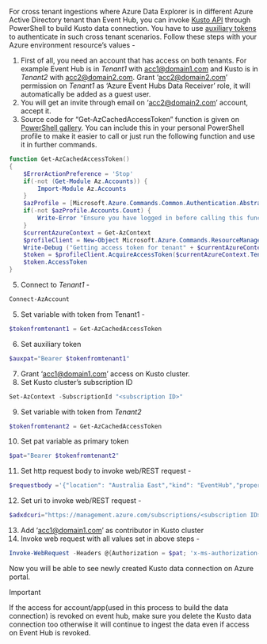 For cross tenant ingestions where Azure Data Explorer is in different Azure Active Directory tenant than Event Hub, you can invoke [Kusto API](https://docs.microsoft.com/en-us/rest/api/azurerekusto/dataconnections/createorupdate) through PowerShell to build Kusto data connection. You have to use [auxiliary tokens](https://docs.microsoft.com/en-us/azure/azure-resource-manager/management/authenticate-multi-tenant) to authenticate in such cross tenant scenarios.
Follow these steps with your Azure environment resource’s values -
1.	First of all, you need an account that has access on both tenants. For example Event Hub is in *Tenant1* with acc1@domain1.com and Kusto is in *Tenant2* with acc2@domain2.com. Grant ‘acc2@domain2.com’ permission on *Tenant1*  as ‘Azure Event Hubs Data Receiver’ role, it will automatically be added as a guest user.
2.	You will get an invite through email on ‘acc2@domain2.com’ account, accept it.
3.	Source code for “Get-AzCachedAccessToken” function is given on [PowerShell gallery](https://www.powershellgallery.com/packages/AzureSimpleREST/0.2.64/Content/internal%5Cfunctions%5CGet-AzCachedAccessToken.ps1). You can include this in your personal PowerShell profile to make it easier to call or just run the following function and use it in further commands.
```PowerShell
function Get-AzCachedAccessToken()
{
    $ErrorActionPreference = 'Stop'
    if(-not (Get-Module Az.Accounts)) {
        Import-Module Az.Accounts
    }
    $azProfile = [Microsoft.Azure.Commands.Common.Authentication.Abstractions.AzureRmProfileProvider]::Instance.Profile
    if(-not $azProfile.Accounts.Count) {
        Write-Error "Ensure you have logged in before calling this function."    
    }
    $currentAzureContext = Get-AzContext
    $profileClient = New-Object Microsoft.Azure.Commands.ResourceManager.Common.RMProfileClient($azProfile)
    Write-Debug ("Getting access token for tenant" + $currentAzureContext.Tenant.TenantId)
    $token = $profileClient.AcquireAccessToken($currentAzureContext.Tenant.TenantId)
    $token.AccessToken
}

```
5.	Connect to *Tenant1* -
```PowerShell
Connect-AzAccount
```
5.	Set variable with token from Tenant1 -
```PowerShell
$tokenfromtenant1 = Get-AzCachedAccessToken
```
6.	Set auxiliary token
```PowerShell
$auxpat="Bearer $tokenfromtenant1"
```
7.	Grant ‘acc1@domain1.com’ access on Kusto cluster. 
8.	Set Kusto cluster’s subscription ID
```PowerShell
Set-AzContext -SubscriptionId "<subscription ID>"
```
9.	Set variable with token from *Tenant2*
```PowerShell
$tokenfromtenant2 = Get-AzCachedAccessToken
```
10.	Set pat variable as primary token
```PowerShell
$pat="Bearer $tokenfromtenant2"   
```
11.	Set http request body to invoke web/REST request -
```PowerShell
$requestbody ='{"location": "Australia East","kind": "EventHub","properties": { "eventHubResourceId": "/subscriptions/<subscription ID>/resourceGroups/<resource group name>/providers/Microsoft.EventHub/namespaces/<event hub namespace name>/eventhubs/<event hub name>","consumerGroup": "$Default","dataFormat": "JSON", "tableName": "<ADX table name>", "mappingRuleName": "<ADX table mapping name>"}}'
```
12.	Set uri to invoke web/REST request -
```PowerShell
$adxdcuri="https://management.azure.com/subscriptions/<subscription ID>/resourceGroups/<resource group name>/providers/Microsoft.Kusto/clusters/<adx cluster name>/databases/<adx db name>/dataconnections/<adx data connection name>?api-version=2020-02-15"
```
13.	Add ‘acc1@domain1.com’ as contributor in Kusto cluster
14.	Invoke web request with all values set in above steps -
```PowerShell
Invoke-WebRequest -Headers @{Authorization = $pat; 'x-ms-authorization-auxiliary' = $auxpat} -Uri $adxdcuri -Body $requestbody -Method PUT -ContentType 'application/json'
```
Now you will be able to see newly created Kusto data connection on Azure portal.


> [!IMPORTANT]
> If the access for account/app(used in this process to build the data connection) is revoked on event hub, make sure you delete the Kusto data connection too otherwise it will continue to ingest the data even if access on Event Hub is revoked.

